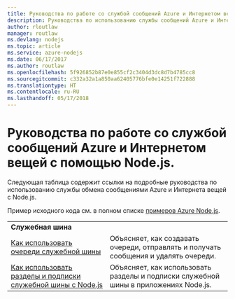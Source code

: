 ```yaml
---
title: Руководства по работе со службой сообщений Azure и Интернетом вещей с помощью Node.js.
description: Руководства по использованию службы сообщений Azure и Интернета вещей с Node.js.
author: rloutlaw
manager: routlaw
ms.devlang: nodejs
ms.topic: article
ms.service: azure-nodejs
ms.date: 06/17/2017
ms.author: routlaw
ms.openlocfilehash: 5f926852b87e0e855cf2c3404d3dc8d7b4785cc8
ms.sourcegitcommit: c332a32a1a850aa62405776bfe0e14251f722888
ms.translationtype: HT
ms.contentlocale: ru-RU
ms.lasthandoff: 05/17/2018
---
```

# <a name="azure-messaging-and-internet-of-things-iot-with-nodejs-tutorials"></a>Руководства по работе со службой сообщений Azure и Интернетом вещей с помощью Node.js.

Следующая таблица содержит ссылки на подробные руководства по использованию службы обмена сообщениями Azure и Интернета вещей с Node.js.

Пример исходного кода см. в полном списке [примеров Azure Node.js](https://azure.microsoft.com/resources/samples/?term=nodejs).

| | |
|---|---|
| **Служебная шина** ||
| [Как использовать очереди служебной шины](http://docs.microsoft.com/azure/service-bus-messaging/service-bus-nodejs-how-to-use-queues?toc=/azure/node/toc.json&bc=/azure/node/toc.json) | Объясняет, как создавать очереди, отправлять и получать сообщения и удалять очереди. |
| [Как использовать разделы и подписки служебной шины с Node.js](http://docs.microsoft.com/azure/service-bus-messaging/service-bus-nodejs-how-to-use-topics-subscriptions?toc=/azure/node/toc.json&bc=/azure/node/toc.json) | Объясняет, как использовать разделы и подписки служебной шины в приложениях Node.js. |
